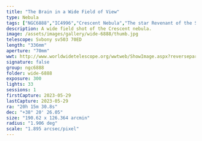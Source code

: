 ```yaml
---
title: "The Brain in a Wide Field of View"
type: Nebula
tags: ["NGC6888","IC4996","Crescent Nebula","The star Revenant of the Swan","Permanent nova (P Cyg)","34 Cyg","The star b3 Cyg","29 Cyg","The star 36 Cyg", "Index Washington"]
description: A wide field shot of the Crescent nebula.
image: /assets/images/gallery/wide-6888/thumb.jpg
telescope: Svbony sv503 70ED
length: "336mm"
aperture: "70mm"
wwt: http://www.worldwidetelescope.org/wwtweb/ShowImage.aspx?reverseparity=False&scale=1.895455&name=wide-6888.jpg&imageurl=https://deepskyworkflows.com/assets/images/gallery/wide-6888/wide-6888.jpg&credits=Jeremy+Likness+at+DeepSkyWorkflows.com&creditsUrl=https://deepskyworkflows.com/&ra=303.822096&dec=37.522258&x=4570.7&y=2103.5&rotation=89.28&thumb=https://deepskyworkflows.com/assets/images/gallery/wide-6888/thumb.jpg
signature: false
group: ngc6888
folder: wide-6888
exposure: 300
lights: 33
sessions: 1
firstCapture: 2023-05-29
lastCapture: 2023-05-29
ra: "20h 15m 30.8s"
dec: "+38° 20' 26.05"
size: "190.62 x 126.364 arcmin"
radius: "1.906 deg"
scale: "1.895 arcsec/pixel"
---
```

